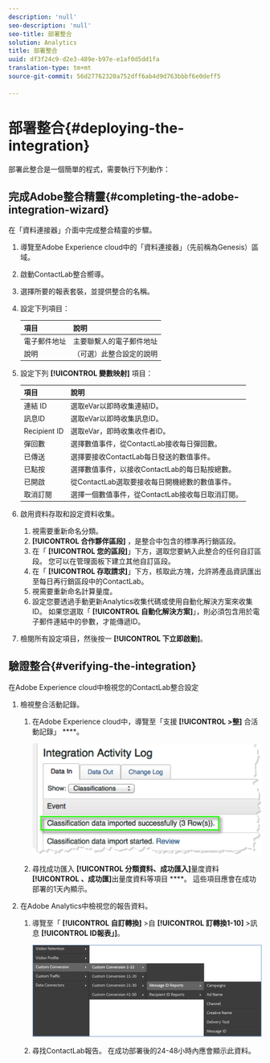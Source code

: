 ```yaml
---
description: 'null'
seo-description: 'null'
seo-title: 部署整合
solution: Analytics
title: 部署整合
uuid: df3f24c9-d2e3-489e-b97e-e1af0d5dd1fa
translation-type: tm+mt
source-git-commit: 56d27762320a752dff6ab4d9d763bbbf6e0deff5

---
```



# 部署整合{#deploying-the-integration}

部署此整合是一個簡單的程式，需要執行下列動作：

## 完成Adobe整合精靈{#completing-the-adobe-integration-wizard}

在「資料連接器」介面中完成整合精靈的步驟。

1. 導覽至Adobe Experience cloud中的「資料連接器」（先前稱為Genesis）區域。
1. 啟動ContactLab整合嚮導。
1. 選擇所要的報表套裝，並提供整合的名稱。
1. 設定下列項目：

   | 項目 | 說明 |
   |---|---|
   | 電子郵件地址 | 主要聯繫人的電子郵件地址 |
   | 說明 | （可選）此整合設定的說明 |

1. 設定下列 **[!UICONTROL 變數映射]** 項目：

   | 項目 | 說明 |
   |---|---|
   | 連結 ID | 選取eVar以即時收集連結ID。 |
   | 訊息ID | 選取eVar以即時收集訊息ID。 |
   | Recipient ID | 選取eVar，即時收集收件者ID。 |
   | 彈回數 | 選擇數值事件，從ContactLab接收每日彈回數。 |
   | 已傳送 | 選擇要接收ContactLab每日發送的數值事件。 |
   | 已點按 | 選擇數值事件，以接收ContactLab的每日點按總數。 |
   | 已開啟 | 從ContactLab選取要接收每日開機總數的數值事件。 |
   | 取消訂閱 | 選擇一個數值事件，從ContactLab接收每日取消訂閱。 |

1. 啟用資料存取和設定資料收集。
   1. 視需要重新命名分類。
   1. **[!UICONTROL 合作夥伴區段]** ，是整合中包含的標準再行銷區段。
   1. 在「 **[!UICONTROL 您的區段]**」下方，選取您要納入此整合的任何自訂區段。 您可以在管理面板下建立其他自訂區段。
   1. 在「 **[!UICONTROL 存取請求]**」下方，核取此方塊，允許將產品資訊匯出至每日再行銷區段中的ContactLab。
   1. 視需要重新命名計算量度。
   1. 設定您要透過手動更新Analytics收集代碼或使用自動化解決方案來收集ID。 如果您選取「 **[!UICONTROL 自動化解決方案]**」，則必須包含用於電子郵件連結中的參數，才能傳遞ID。
1. 檢閱所有設定項目，然後按一 **[!UICONTROL 下立即啟動]**。

## 驗證整合{#verifying-the-integration}

在Adobe Experience cloud中檢視您的ContactLab整合設定

1. 檢視整合活動記錄。
   1. 在Adobe Experience cloud中，導覽至「支援 **[!UICONTROL &gt;整]** 合活動記錄」 ****。

      ![](assets/integration_activity_log.png)

   1. 尋找成功匯入 **[!UICONTROL 分類資料、成功匯入]**&#x200B;量度資料 **[!UICONTROL 、成功匯]**&#x200B;出量度資料等項目 ****。 這些項目應會在成功部署的1天內顯示。
1. 在Adobe Analytics中檢視您的報告資料。
   1. 導覽至「 **[!UICONTROL 自訂轉換]** &gt;自 **[!UICONTROL 訂轉換1-10]** &gt;訊息 **[!UICONTROL ID報表」]**。

      ![](assets/reporting.png)

   1. 尋找ContactLab報告。 在成功部署後的24-48小時內應會顯示此資料。